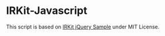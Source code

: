 IRKit-Javascript
================

This script is based on [IRKit jQuery Sample](http://jsdo.it/mash/IRKit-jQuery-Sample) under MIT License.
